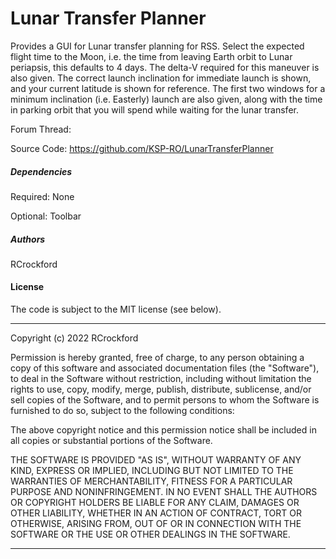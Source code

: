Lunar Transfer Planner
========================================
Provides a GUI for Lunar transfer planning for RSS.
Select the expected flight time to the Moon, i.e. the time from leaving Earth orbit to Lunar periapsis, this defaults to 4 days. The delta-V required for this maneuver is also given.
The correct launch inclination for immediate launch is shown, and your current latitude is shown for reference. The first two windows for a minimum inclination (i.e. Easterly) launch are also given, along with the time in parking orbit that you will spend while waiting for the lunar transfer.

Forum Thread: 

Source Code: https://github.com/KSP-RO/LunarTransferPlanner

##### Dependencies
Required: None

Optional: Toolbar

##### Authors
RCrockford

#### License
The code is subject to the MIT license (see below). 

-----------------------------------

Copyright (c) 2022 RCrockford

Permission is hereby granted, free of charge, to any person obtaining a copy
of this software and associated documentation files (the "Software"), to deal
in the Software without restriction, including without limitation the rights
to use, copy, modify, merge, publish, distribute, sublicense, and/or sell
copies of the Software, and to permit persons to whom the Software is
furnished to do so, subject to the following conditions:

The above copyright notice and this permission notice shall be included in
all copies or substantial portions of the Software.

THE SOFTWARE IS PROVIDED "AS IS", WITHOUT WARRANTY OF ANY KIND, EXPRESS OR
IMPLIED, INCLUDING BUT NOT LIMITED TO THE WARRANTIES OF MERCHANTABILITY,
FITNESS FOR A PARTICULAR PURPOSE AND NONINFRINGEMENT. IN NO EVENT SHALL THE
AUTHORS OR COPYRIGHT HOLDERS BE LIABLE FOR ANY CLAIM, DAMAGES OR OTHER
LIABILITY, WHETHER IN AN ACTION OF CONTRACT, TORT OR OTHERWISE, ARISING FROM,
OUT OF OR IN CONNECTION WITH THE SOFTWARE OR THE USE OR OTHER DEALINGS IN
THE SOFTWARE.

-----------------------------------
